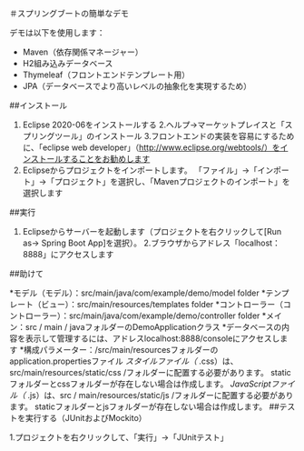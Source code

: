 ＃スプリングブートの簡単なデモ

デモは以下を使用します：
* Maven（依存関係マネージャー）
* H2組み込みデータベース
* Thymeleaf（フロントエンドテンプレート用）
* JPA（データベースでより高いレベルの抽象化を実現するため）

##インストール

1. Eclipse 2020-06をインストールする
2.ヘルプ->マーケットプレイスと「スプリングツール」のインストール
3.フロントエンドの実装を容易にするために、「eclipse web developer」（http://www.eclipse.org/webtools/）をインストールすることをお勧めします
4. Eclipseからプロジェクトをインポートします。 「ファイル」->「インポート」->「プロジェクト」を選択し、「Mavenプロジェクトのインポート」を選択します

##実行

1. Eclipseからサーバーを起動します（プロジェクトを右クリックして[Run as-> Spring Boot App]を選択）。
2.ブラウザからアドレス「localhost：8888」にアクセスします

##助けて

*モデル（モデル）：src/main/java/com/example/demo/model folder
*テンプレート（ビュー）：src/main/resources/templates folder
*コントローラー（コントローラー）：src/main/java/com/example/demo/controller folder
*メイン：src / main / javaフォルダーのDemoApplicationクラス
*データベースの内容を表示して管理するには、アドレスlocalhost:8888/consoleにアクセスします
*構成パラメーター：/src/main/resourcesフォルダーのapplication.propertiesファイル
*スタイルファイル（* .css）は、src/main/resources/static/css /フォルダーに配置する必要があります。 staticフォルダーとcssフォルダーが存在しない場合は作成します。
*JavaScriptファイル（* .js）は、src / main/resources/static/js /フォルダーに配置する必要があります。 staticフォルダーとjsフォルダーが存在しない場合は作成します。
##テストを実行する（JUnitおよびMockito）

1.プロジェクトを右クリックして、「実行」->「JUnitテスト」

